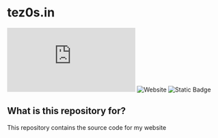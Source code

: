 # tez0s.in


![License](https://img.shields.io/github/license/GoingCrazyDude/tez0s.in?style=for-the-badge)
![Website](https://img.shields.io/website?up_message=Online%20%3AD&up_color=green&down_message=Offline%20%3Ad&down_color=red&url=https%3A%2F%2Ftez0s.in&style=for-the-badge)
![Static Badge](https://img.shields.io/badge/ambatu-khan-green?style=for-the-badge)



## What is this repository for?
This repository contains the source code for my website